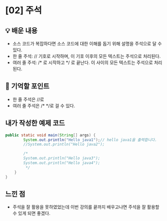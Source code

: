 # [02] 주석

## 💡 배운 내용
- 소스 코드가 복잡하다면 소스 코드에 대한 이해를 돕기 위해 설명을 주석으로 달 수 있다.
- 한 줄 주석: // 기호로 시작하며, 이 기호 이후의 모든 텍스트는 주석으로 처리된다.
- 여러 줄 주석: /* 로 시작하고 */ 로 끝난다. 이 사이의 모든 텍스트는 주석으로 처리된다.


## 🧠 기억할 포인트
- 한 줄 주석은 //로
- 여러 줄 주석은 /* */로 걸 수 있다.

##  내가 작성한 예제 코드
```java
public static void main(String[] args) {
        System.out.println("Hello java1");// hello java1을 출력합니다.
        //System.out.println("Hello java2");

        /*
        System.out.println("Hello java3");
        System.out.println("Hello java4");
         */
    }
}
```
## 느낀 점
- 주석을 잘 활용을 못하였었는데 이번 강의를 끝까지 배우고나면 주석을 잘 활용할 수 있게 되면 좋겠다.
